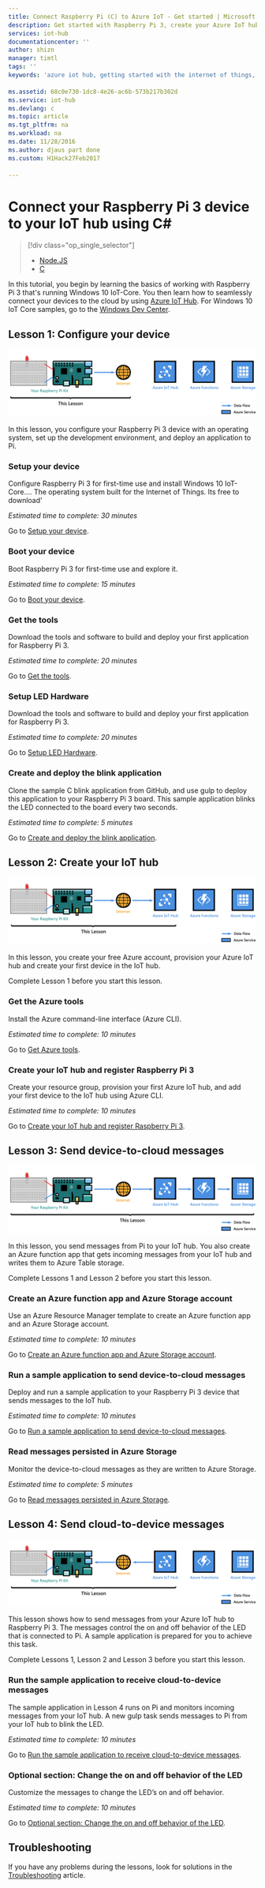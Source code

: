 ```yaml
---
title: Connect Raspberry Pi (C) to Azure IoT - Get started | Microsoft Docs
description: Get started with Raspberry Pi 3, create your Azure IoT hub, and connect Pi to the IoT hub.
services: iot-hub
documentationcenter: ''
author: shizn
manager: timtl
tags: ''
keywords: 'azure iot hub, getting started with the internet of things, iot toolkit'

ms.assetid: 68c0e730-1dc8-4e26-ac6b-573b217b302d
ms.service: iot-hub
ms.devlang: c
ms.topic: article
ms.tgt_pltfrm: na
ms.workload: na
ms.date: 11/28/2016
ms.author: djaus part done
ms.custom: H1Hack27Feb2017

---
```

# Connect your Raspberry Pi 3 device to your IoT hub using C#
> [!div class="op_single_selector"]
> * [Node.JS](../iot-hub-raspberry-pi-kit-node-get-started.md)
> * [C](../iot-hub-raspberry-pi-kit-win-10-iot-core-cs-get-started.md)

In this tutorial, you begin by learning the basics of working with Raspberry Pi 3 that's running Windows 10 IoT-Core. You then learn how to seamlessly connect your devices to the cloud by using [Azure IoT Hub](iot-hub-what-is-iot-hub.md). For Windows 10 IoT Core samples, go to the [Windows Dev Center](http://www.windowsondevices.com/).

## Lesson 1: Configure your device
![Lesson 1 end-to-end diagram](media/iot-hub-raspberry-pi-lessons/e2e-lesson1.png)

In this lesson, you configure your Raspberry Pi 3 device with an operating system, set up the development environment, and deploy an application to Pi.

### Setup your device
Configure Raspberry Pi 3 for first-time use and install Windows 10 IoT-Core.... The operating system built for the Internet of Things. Its free to download'

*Estimated time to complete: 30 minutes*

Go to [Setup your device](iot-hub-raspberry-pi-kit-win-10-iot-core-cs-lesson1-setup-your-device.md).

### Boot your device
Boot Raspberry Pi 3 for first-time use and explore it.

*Estimated time to complete: 15 minutes*

Go to [Boot your device](iot-hub-raspberry-pi-kit-win-10-iot-core-cs-lesson1-boot-your-device.md).

### Get the tools
Download the tools and software to build and deploy your first application for Raspberry Pi 3.

*Estimated time to complete: 20 minutes*

Go to [Get the tools](iot-hub-raspberry-pi-kit-win-10-iot-core-cs-lesson1-get-the-tools-win32.md).

### Setup LED Hardware
Download the tools and software to build and deploy your first application for Raspberry Pi 3.

*Estimated time to complete: 20 minutes*

Go to [Setup LED Hardware](iot-hub-raspberry-pi-kit-win-10-iot-core-cs-lesson1-setup-led-hw-on-your-device.md).

### Create and deploy the blink application
Clone the sample C blink application from GitHub, and use gulp to deploy this application to your Raspberry Pi 3 board. This sample application blinks the LED connected to the board every two seconds.

*Estimated time to complete: 5 minutes*

Go to [Create and deploy the blink application](iot-hub-raspberry-pi-kit-win-10-iot-core-cs-lesson1-deploy-blink-app.md).

## Lesson 2: Create your IoT hub
![Lesson 2 end-to-end diagram](media/iot-hub-raspberry-pi-lessons/e2e-lesson2.png)

In this lesson, you create your free Azure account, provision your Azure IoT hub and create your first device in the IoT hub.

Complete Lesson 1 before you start this lesson.

### Get the Azure tools
Install the Azure command-line interface (Azure CLI).

*Estimated time to complete: 10 minutes*

Go to [Get Azure tools](iot-hub-raspberry-pi-kit-win-10-iot-core-cs-lesson2-get-azure-tools-win32.md).

### Create your IoT hub and register Raspberry Pi 3
Create your resource group, provision your first Azure IoT hub, and add your first device to the IoT hub using Azure CLI.

*Estimated time to complete: 10 minutes*

Go to [Create your IoT hub and register Raspberry Pi 3](iot-hub-raspberry-pi-kit-win-10-iot-core-cs-lesson2-prepare-azure-iot-hub.md).

## Lesson 3: Send device-to-cloud messages
![Lesson 3 end-to-end diagram](media/iot-hub-raspberry-pi-lessons/e2e-lesson3.png)

In this lesson, you send messages from Pi to your IoT hub. You also create an Azure function app that gets incoming messages from your IoT hub and writes them to Azure Table storage.

Complete Lessons 1 and Lesson 2 before you start this lesson.

### Create an Azure function app and Azure Storage account
Use an Azure Resource Manager template to create an Azure function app and an Azure Storage account.

*Estimated time to complete: 10 minutes*

Go to [Create an Azure function app and Azure Storage account](iot-hub-raspberry-pi-kit-win-10-iot-core-cs-lesson3-deploy-resource-manager-template.md).

### Run a sample application to send device-to-cloud messages
Deploy and run a sample application to your Raspberry Pi 3 device that sends messages to the IoT hub.

*Estimated time to complete: 10 minutes*

Go to [Run a sample application to send device-to-cloud messages](iot-hub-raspberry-pi-kit-win-10-iot-core-cs-lesson3-run-azure-blink.md).

### Read messages persisted in Azure Storage
Monitor the device-to-cloud messages as they are written to Azure Storage.

*Estimated time to complete: 5 minutes*

Go to [Read messages persisted in Azure Storage](iot-hub-raspberry-pi-kit-win-10-iot-core-cs-lesson3-read-table-storage.md).

## Lesson 4: Send cloud-to-device messages
![Lesson 4 end-to-end diagram](media/iot-hub-raspberry-pi-lessons/e2e-lesson4.png)

This lesson shows how to send messages from your Azure IoT hub to Raspberry Pi 3. The messages control the on and off behavior of the LED that is connected to Pi. A sample application is prepared for you to achieve this task.

Complete Lessons 1, Lesson 2 and Lesson 3 before you start this lesson.

### Run the sample application to receive cloud-to-device messages
The sample application in Lesson 4 runs on Pi and monitors incoming messages from your IoT hub. A new gulp task sends messages to Pi from your IoT hub to blink the LED.

*Estimated time to complete: 10 minutes*

Go to [Run the sample application to receive cloud-to-device messages](iot-hub-raspberry-pi-kit-win-10-iot-core-cs-lesson4-send-cloud-to-device-messages.md).

### Optional section: Change the on and off behavior of the LED
Customize the messages to change the LED’s on and off behavior.

*Estimated time to complete: 10 minutes*

Go to [Optional section: Change the on and off behavior of the LED](iot-hub-raspberry-pi-kit-win-10-iot-core-cs-lesson4-change-led-behavior.md).

## Troubleshooting
If you have any problems during the lessons, look for solutions in the [Troubleshooting](iot-hub-raspberry-pi-kit-win-10-iot-core-cs-troubleshooting.md) article.

